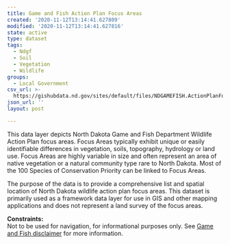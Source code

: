 ```yaml
---
title: Game and Fish Action Plan Focus Areas
created: '2020-11-12T13:14:41.627809'
modified: '2020-11-12T13:14:41.627816'
state: active
type: dataset
tags:
  - Ndgf
  - Soil
  - Vegetation
  - Wildlife
groups:
  - Local Government
csv_url: >-
  https://gishubdata.nd.gov/sites/default/files/NDGAMEFISH.ActionPlanFocusAreas.csv
json_url: ''
layout: post

---
```

<p>This data layer depicts North Dakota Game and Fish Department Wildlife Action Plan focus areas. Focus Areas typically exhibit unique or easily identifiable differences in vegetation, soils, topography, hydrology or land use. Focus Areas are highly variable in size and often represent an area of native vegetation or a natural community type rare to North Dakota. Most of the 100 Species of Conservation Priority can be linked to Focus Areas.</p>
<p>The purpose of the data is to provide a comprehensive list and spatial location of North Dakota wildlife action plan focus areas. This dataset is primarily used as a framework data layer for use in GIS and other mapping applications and does not represent a land survey of the focus areas.</p>
<p><strong>Constraints:</strong><br />
Not to be used for navigation, for informational purposes only. See <a href="/game-and-fish-department-disclaimer">Game and Fish disclaimer</a> for more information.</p>

